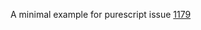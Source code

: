 A minimal example for purescript issue [1179](https://github.com/purescript/purescript/issues/1179)
